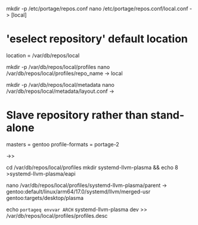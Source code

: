 mkdir -p /etc/portage/repos.conf
nano /etc/portage/repos.conf/local.conf
->
[local]
# 'eselect repository' default location
location = /var/db/repos/local

mkdir -p /var/db/repos/local/profiles
nano /var/db/repos/local/profiles/repo_name
->
local

mkdir -p /var/db/repos/local/metadata
nano /var/db/repos/local/metadata/layout.conf
->
# Slave repository rather than stand-alone
masters = gentoo
profile-formats = portage-2

->>

cd /var/db/repos/local/profiles
mkdir systemd-llvm-plasma && echo 8 >systemd-llvm-plasma/eapi

nano /var/db/repos/local/profiles/systemd-llvm-plasma/parent
->
gentoo:default/linux/arm64/17.0/systemd/llvm/merged-usr
gentoo:targets/desktop/plasma

echo `portageq envvar ARCH` systemd-llvm-plasma dev >> /var/db/repos/local/profiles/profiles.desc